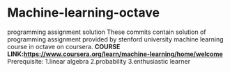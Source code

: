 # Machine-learning-octave
programming assignment solution 
These commits contain solution of programming assignment provided by stenford university machine learning course in octave on coursera.
**COURSE LINK:https://www.coursera.org/learn/machine-learning/home/welcome**
Prerequisite:
1.linear algebra
2.probability
3.enthusiastic learner
